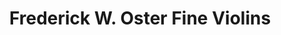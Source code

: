 ---
title: "Frederick W. Oster Fine Violins"
url: /philadelphia/frederick-w-oster-fine-violins/
shop: musical instrument
---